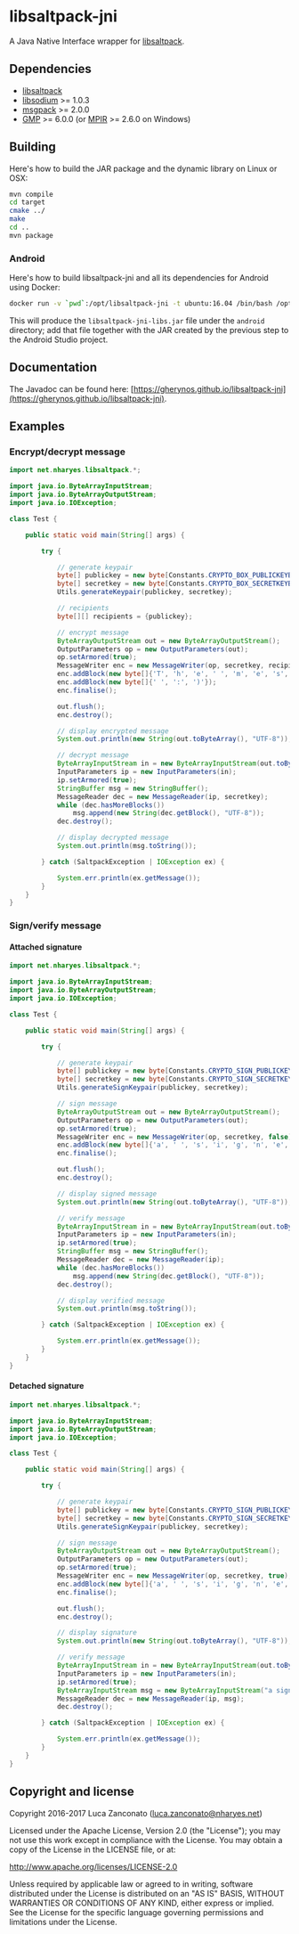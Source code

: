 libsaltpack-jni
===============
A Java Native Interface wrapper for [libsaltpack](https://github.com/Gherynos/libsaltpack).

Dependencies
------------

* [libsaltpack](https://github.com/Gherynos/libsaltpack)
* [libsodium](https://download.libsodium.org/doc/) >= 1.0.3
* [msgpack](https://github.com/msgpack/msgpack-c) >= 2.0.0
* [GMP](https://gmplib.org/) >= 6.0.0 (or [MPIR](http://mpir.org/) >= 2.6.0 on Windows)

Building
--------

Here's how to build the JAR package and the dynamic library on Linux or OSX:

```bash
mvn compile
cd target
cmake ../
make
cd ..
mvn package
```

### Android

Here's how to build libsaltpack-jni and all its dependencies for Android using Docker:

```bash
docker run -v `pwd`:/opt/libsaltpack-jni -t ubuntu:16.04 /bin/bash /opt/libsaltpack-jni/android/compile.sh
```

This will produce the `libsaltpack-jni-libs.jar` file under the `android` directory; add that file together with the JAR created by the previous step to the Android Studio project.

Documentation
-------------

The Javadoc can be found here: [https://gherynos.github.io/libsaltpack-jni](https://gherynos.github.io/libsaltpack-jni).

Examples
--------

### Encrypt/decrypt message

```java
import net.nharyes.libsaltpack.*;

import java.io.ByteArrayInputStream;
import java.io.ByteArrayOutputStream;
import java.io.IOException;

class Test {

    public static void main(String[] args) {

        try {

            // generate keypair
            byte[] publickey = new byte[Constants.CRYPTO_BOX_PUBLICKEYBYTES];
            byte[] secretkey = new byte[Constants.CRYPTO_BOX_SECRETKEYBYTES];
            Utils.generateKeypair(publickey, secretkey);

            // recipients
            byte[][] recipients = {publickey};

            // encrypt message
            ByteArrayOutputStream out = new ByteArrayOutputStream();
            OutputParameters op = new OutputParameters(out);
            op.setArmored(true);
            MessageWriter enc = new MessageWriter(op, secretkey, recipients);
            enc.addBlock(new byte[]{'T', 'h', 'e', ' ', 'm', 'e', 's', 's', 'a', 'g', 'e'});
            enc.addBlock(new byte[]{' ', ':', ')'});
            enc.finalise();

            out.flush();
            enc.destroy();

            // display encrypted message
            System.out.println(new String(out.toByteArray(), "UTF-8"));

            // decrypt message
            ByteArrayInputStream in = new ByteArrayInputStream(out.toByteArray());
            InputParameters ip = new InputParameters(in);
            ip.setArmored(true);
            StringBuffer msg = new StringBuffer();
            MessageReader dec = new MessageReader(ip, secretkey);
            while (dec.hasMoreBlocks())
                msg.append(new String(dec.getBlock(), "UTF-8"));
            dec.destroy();

            // display decrypted message
            System.out.println(msg.toString());

        } catch (SaltpackException | IOException ex) {

            System.err.println(ex.getMessage());
        }
    }
}
```
### Sign/verify message

#### Attached signature

```java
import net.nharyes.libsaltpack.*;

import java.io.ByteArrayInputStream;
import java.io.ByteArrayOutputStream;
import java.io.IOException;

class Test {

    public static void main(String[] args) {

        try {

            // generate keypair
            byte[] publickey = new byte[Constants.CRYPTO_SIGN_PUBLICKEYBYTES];
            byte[] secretkey = new byte[Constants.CRYPTO_SIGN_SECRETKEYBYTES];
            Utils.generateSignKeypair(publickey, secretkey);

            // sign message
            ByteArrayOutputStream out = new ByteArrayOutputStream();
            OutputParameters op = new OutputParameters(out);
            op.setArmored(true);
            MessageWriter enc = new MessageWriter(op, secretkey, false);
            enc.addBlock(new byte[]{'a', ' ', 's', 'i', 'g', 'n', 'e', 'd', ' ', 'm', 'e', 's', 's', 'a', 'g', 'e'});
            enc.finalise();

            out.flush();
            enc.destroy();

            // display signed message
            System.out.println(new String(out.toByteArray(), "UTF-8"));

            // verify message
            ByteArrayInputStream in = new ByteArrayInputStream(out.toByteArray());
            InputParameters ip = new InputParameters(in);
            ip.setArmored(true);
            StringBuffer msg = new StringBuffer();
            MessageReader dec = new MessageReader(ip);
            while (dec.hasMoreBlocks())
                msg.append(new String(dec.getBlock(), "UTF-8"));
            dec.destroy();

            // display verified message
            System.out.println(msg.toString());

        } catch (SaltpackException | IOException ex) {

            System.err.println(ex.getMessage());
        }
    }
}
```

#### Detached signature

```java
import net.nharyes.libsaltpack.*;

import java.io.ByteArrayInputStream;
import java.io.ByteArrayOutputStream;
import java.io.IOException;

class Test {

    public static void main(String[] args) {

        try {

            // generate keypair
            byte[] publickey = new byte[Constants.CRYPTO_SIGN_PUBLICKEYBYTES];
            byte[] secretkey = new byte[Constants.CRYPTO_SIGN_SECRETKEYBYTES];
            Utils.generateSignKeypair(publickey, secretkey);

            // sign message
            ByteArrayOutputStream out = new ByteArrayOutputStream();
            OutputParameters op = new OutputParameters(out);
            op.setArmored(true);
            MessageWriter enc = new MessageWriter(op, secretkey, true);
            enc.addBlock(new byte[]{'a', ' ', 's', 'i', 'g', 'n', 'e', 'd', ' ', 'm', 'e', 's', 's', 'a', 'g', 'e'});
            enc.finalise();

            out.flush();
            enc.destroy();

            // display signature
            System.out.println(new String(out.toByteArray(), "UTF-8"));

            // verify message
            ByteArrayInputStream in = new ByteArrayInputStream(out.toByteArray());
            InputParameters ip = new InputParameters(in);
            ip.setArmored(true);
            ByteArrayInputStream msg = new ByteArrayInputStream("a signed message".getBytes());
            MessageReader dec = new MessageReader(ip, msg);
            dec.destroy();

        } catch (SaltpackException | IOException ex) {

            System.err.println(ex.getMessage());
        }
    }
}
```

Copyright and license
---------------------

Copyright 2016-2017 Luca Zanconato (<luca.zanconato@nharyes.net>)

Licensed under the Apache License, Version 2.0 (the "License");
you may not use this work except in compliance with the License.
You may obtain a copy of the License in the LICENSE file, or at:

   http://www.apache.org/licenses/LICENSE-2.0

Unless required by applicable law or agreed to in writing, software
distributed under the License is distributed on an "AS IS" BASIS,
WITHOUT WARRANTIES OR CONDITIONS OF ANY KIND, either express or implied.
See the License for the specific language governing permissions and
limitations under the License.